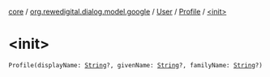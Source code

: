 [core](../../../index.md) / [org.rewedigital.dialog.model.google](../../index.md) / [User](../index.md) / [Profile](index.md) / [&lt;init&gt;](./-init-.md)

# &lt;init&gt;

`Profile(displayName: `[`String`](https://kotlinlang.org/api/latest/jvm/stdlib/kotlin/-string/index.html)`?, givenName: `[`String`](https://kotlinlang.org/api/latest/jvm/stdlib/kotlin/-string/index.html)`?, familyName: `[`String`](https://kotlinlang.org/api/latest/jvm/stdlib/kotlin/-string/index.html)`?)`